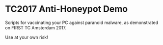 # TC2017 Anti-Honeypot Demo

Scripts for vaccinating your PC against paranoid malware, as demonstrated on FIRST TC Amsterdam 2017.

Use at your own risk! 
